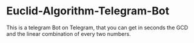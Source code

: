 # Euclid-Algorithm-Telegram-Bot
This is a telegram Bot on Telegram, that you can get in seconds the GCD and the linear combination of every two numbers.
